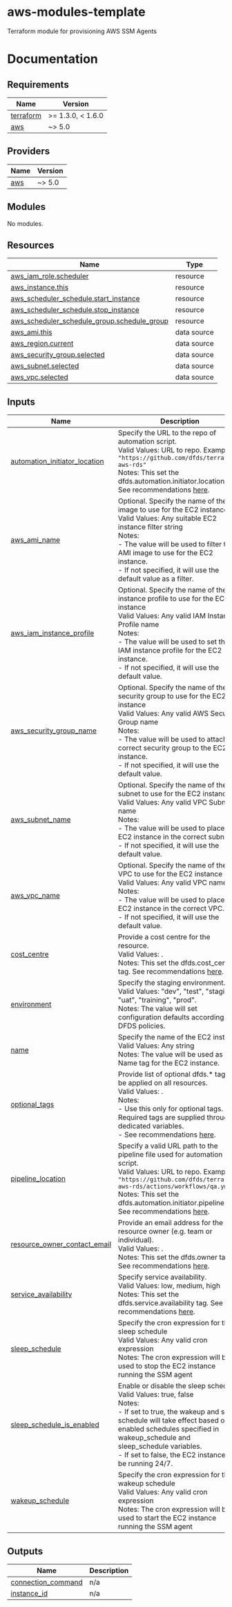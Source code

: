 # aws-modules-template

Terraform module for provisioning AWS SSM Agents

# Documentation
<!-- BEGIN_TF_DOCS -->
## Requirements

| Name | Version |
|------|---------|
| <a name="requirement_terraform"></a> [terraform](#requirement\_terraform) | >= 1.3.0, < 1.6.0 |
| <a name="requirement_aws"></a> [aws](#requirement\_aws) | ~> 5.0 |

## Providers

| Name | Version |
|------|---------|
| <a name="provider_aws"></a> [aws](#provider\_aws) | ~> 5.0 |

## Modules

No modules.

## Resources

| Name | Type |
|------|------|
| [aws_iam_role.scheduler](https://registry.terraform.io/providers/hashicorp/aws/latest/docs/resources/iam_role) | resource |
| [aws_instance.this](https://registry.terraform.io/providers/hashicorp/aws/latest/docs/resources/instance) | resource |
| [aws_scheduler_schedule.start_instance](https://registry.terraform.io/providers/hashicorp/aws/latest/docs/resources/scheduler_schedule) | resource |
| [aws_scheduler_schedule.stop_instance](https://registry.terraform.io/providers/hashicorp/aws/latest/docs/resources/scheduler_schedule) | resource |
| [aws_scheduler_schedule_group.schedule_group](https://registry.terraform.io/providers/hashicorp/aws/latest/docs/resources/scheduler_schedule_group) | resource |
| [aws_ami.this](https://registry.terraform.io/providers/hashicorp/aws/latest/docs/data-sources/ami) | data source |
| [aws_region.current](https://registry.terraform.io/providers/hashicorp/aws/latest/docs/data-sources/region) | data source |
| [aws_security_group.selected](https://registry.terraform.io/providers/hashicorp/aws/latest/docs/data-sources/security_group) | data source |
| [aws_subnet.selected](https://registry.terraform.io/providers/hashicorp/aws/latest/docs/data-sources/subnet) | data source |
| [aws_vpc.selected](https://registry.terraform.io/providers/hashicorp/aws/latest/docs/data-sources/vpc) | data source |

## Inputs

| Name | Description | Type | Default | Required |
|------|-------------|------|---------|:--------:|
| <a name="input_automation_initiator_location"></a> [automation\_initiator\_location](#input\_automation\_initiator\_location) | Specify the URL to the repo of automation script.<br>    Valid Values: URL to repo. Example: `"https://github.com/dfds/terraform-aws-rds"`<br>    Notes: This set the dfds.automation.initiator.location tag. See recommendations [here](https://wiki.dfds.cloud/en/playbooks/standards/tagging_policy). | `string` | `null` | no |
| <a name="input_aws_ami_name"></a> [aws\_ami\_name](#input\_aws\_ami\_name) | Optional. Specify the name of the AMI image to use for the EC2 instance<br>    Valid Values: Any suitable EC2 instance filter string<br>    Notes:<br>    - The value will be used to filter the AMI image to use for the EC2 instance.<br>    - If not specified, it will use the default value as a filter. | `string` | `"al2023-ami-2023.*-x86_64"` | no |
| <a name="input_aws_iam_instance_profile"></a> [aws\_iam\_instance\_profile](#input\_aws\_iam\_instance\_profile) | Optional. Specify the name of the IAM instance profile to use for the EC2 instance<br>    Valid Values: Any valid IAM Instance Profile name<br>    Notes:<br>    - The value will be used to set the IAM instance profile for the EC2 instance.<br>    - If not specified, it will use the default value. | `string` | `"ssm-tunnel"` | no |
| <a name="input_aws_security_group_name"></a> [aws\_security\_group\_name](#input\_aws\_security\_group\_name) | Optional. Specify the name of the security group to use for the EC2 instance<br>    Valid Values: Any valid AWS Security Group name<br>    Notes:<br>    - The value will be used to attach the correct security group to the EC2 instance.<br>    - If not specified, it will use the default value. | `string` | `"ssm-tunnel"` | no |
| <a name="input_aws_subnet_name"></a> [aws\_subnet\_name](#input\_aws\_subnet\_name) | Optional. Specify the name of the subnet to use for the EC2 instance<br>    Valid Values: Any valid VPC Subnet name<br>    Notes:<br>    - The value will be used to place the EC2 instance in the correct subnet.<br>    - If not specified, it will use the default value. | `string` | `"peering-a"` | no |
| <a name="input_aws_vpc_name"></a> [aws\_vpc\_name](#input\_aws\_vpc\_name) | Optional. Specify the name of the VPC to use for the EC2 instance<br>    Valid Values: Any valid VPC name<br>    Notes:<br>    - The value will be used to place the EC2 instance in the correct VPC.<br>    - If not specified, it will use the default value. | `string` | `"peering"` | no |
| <a name="input_cost_centre"></a> [cost\_centre](#input\_cost\_centre) | Provide a cost centre for the resource.<br>    Valid Values: .<br>    Notes: This set the dfds.cost\_centre tag. See recommendations [here](https://wiki.dfds.cloud/en/playbooks/standards/tagging_policy). | `string` | n/a | yes |
| <a name="input_environment"></a> [environment](#input\_environment) | Specify the staging environment.<br>    Valid Values: "dev", "test", "staging", "uat", "training", "prod".<br>    Notes: The value will set configuration defaults according to DFDS policies. | `string` | n/a | yes |
| <a name="input_name"></a> [name](#input\_name) | Specify the name of the EC2 instance<br>    Valid Values: Any string<br>    Notes: The value will be used as the Name tag for the EC2 instance. | `string` | `"ssm-tunnel"` | no |
| <a name="input_optional_tags"></a> [optional\_tags](#input\_optional\_tags) | Provide list of optional dfds.* tags to be applied on all resources.<br>    Valid Values: .<br>    Notes:<br>    - Use this only for optional tags. Required tags are supplied through dedicated variables.<br>    - See recommendations [here](https://wiki.dfds.cloud/en/playbooks/standards/tagging_policy). | `map(string)` | `{}` | no |
| <a name="input_pipeline_location"></a> [pipeline\_location](#input\_pipeline\_location) | Specify a valid URL path to the pipeline file used for automation script.<br>    Valid Values: URL to repo. Example: `"https://github.com/dfds/terraform-aws-rds/actions/workflows/qa.yml"`<br>    Notes: This set the dfds.automation.initiator.pipeline tag. See recommendations [here](https://wiki.dfds.cloud/en/playbooks/standards/tagging_policy). | `string` | `null` | no |
| <a name="input_resource_owner_contact_email"></a> [resource\_owner\_contact\_email](#input\_resource\_owner\_contact\_email) | Provide an email address for the resource owner (e.g. team or individual).<br>    Valid Values: .<br>    Notes: This set the dfds.owner tag. See recommendations [here](https://wiki.dfds.cloud/en/playbooks/standards/tagging_policy). | `string` | `null` | no |
| <a name="input_service_availability"></a> [service\_availability](#input\_service\_availability) | Specify service availability.<br>    Valid Values: low, medium, high<br>    Notes: This set the dfds.service.availability tag. See recommendations [here](https://wiki.dfds.cloud/en/playbooks/standards/tagging_policy). | `string` | n/a | yes |
| <a name="input_sleep_schedule"></a> [sleep\_schedule](#input\_sleep\_schedule) | Specify the cron expression for the sleep schedule<br>    Valid Values: Any valid cron expression<br>    Notes: The cron expression will be used to stop the EC2 instance running the SSM agent | `string` | `"cron(0 18 ? * MON-FRI *)"` | no |
| <a name="input_sleep_schedule_is_enabled"></a> [sleep\_schedule\_is\_enabled](#input\_sleep\_schedule\_is\_enabled) | Enable or disable the sleep schedule.<br>    Valid Values: true, false<br>    Notes:<br>    - If set to true, the wakeup and sleep schedule will take effect based on be enabled schedules specified in wakeup\_schedule and sleep\_schedule variables.<br>    - If set to false, the EC2 instance will be running 24/7. | `bool` | `true` | no |
| <a name="input_wakeup_schedule"></a> [wakeup\_schedule](#input\_wakeup\_schedule) | Specify the cron expression for the wakeup schedule<br>    Valid Values: Any valid cron expression<br>    Notes: The cron expression will be used to start the EC2 instance running the SSM agent | `string` | `"cron(0 8 ? * MON-FRI *)"` | no |

## Outputs

| Name | Description |
|------|-------------|
| <a name="output_connection_command"></a> [connection\_command](#output\_connection\_command) | n/a |
| <a name="output_instance_id"></a> [instance\_id](#output\_instance\_id) | n/a |
<!-- END_TF_DOCS -->
